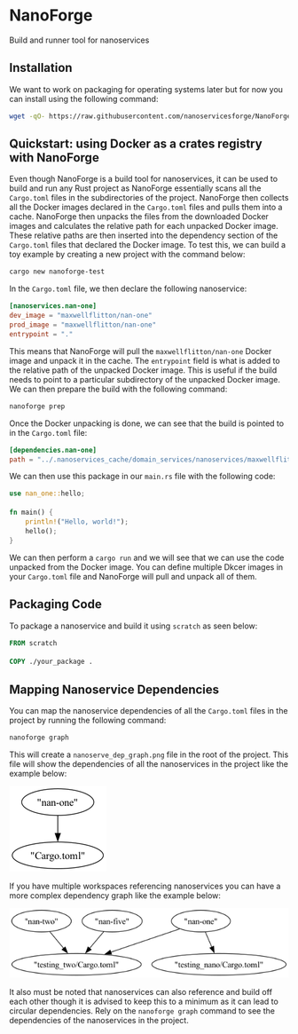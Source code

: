 # NanoForge
Build and runner tool for nanoservices


## Installation

We want to work on packaging for operating systems later but for now you can install using the following command:

```bash
wget -qO- https://raw.githubusercontent.com/nanoservicesforge/NanoForge/main/scripts/install.py | python3
```

## Quickstart: using Docker as a crates registry with NanoForge

Even though NanoForge is a build tool for nanoservices, it can be used to build and run any Rust project as
NanoForge essentially scans all the `Cargo.toml` files in the subdirectories of the project. NanoForge then
collects all the Docker images declared in the `Cargo.toml` files and pulls them into a cache. NanoForge then
unpacks the files from the downloaded Docker images and calculates the relative path for each unpacked Docker
image. These relative paths are then inserted into the dependency section of the `Cargo.toml` files that declared
the Docker image. To test this, we can build a toy example by creating a new project with the command below:

```bash
cargo new nanoforge-test
````

In the `Cargo.toml` file, we then declare the following nanoservice:

```toml
[nanoservices.nan-one]
dev_image = "maxwellflitton/nan-one"
prod_image = "maxwellflitton/nan-one"
entrypoint = "."
```

This means that NanoForge will pull the `maxwellflitton/nan-one` Docker image and unpack it in the cache. The
`entrypoint` field is what is added to the relative path of the unpacked Docker image. This is useful if the
build needs to point to a particular subdirectory of the unpacked Docker image. We can then prepare the build
with the following command:

```bash
nanoforge prep
````

Once the Docker unpacking is done, we can see that the build is pointed to in the `Cargo.toml` file:

```toml
[dependencies.nan-one]
path = "../.nanoservices_cache/domain_services/nanoservices/maxwellflitton_nan-one/."
```

We can then use this package in our `main.rs` file with the following code:

```rust
use nan_one::hello;

fn main() {
    println!("Hello, world!");
    hello();
}
```

We can then perform a `cargo run` and we will see that we can use the code unpacked from the
Docker image. You can define multiple Dkcer images in your `Cargo.toml` file and NanoForge will
pull and unpack all of them.

## Packaging Code

To package a nanoservice and build it using `scratch` as seen below:

```Dockerfile
FROM scratch

COPY ./your_package .
```

## Mapping Nanoservice Dependencies

You can map the nanoservice dependencies of all the `Cargo.toml` files in the project by running the following command:

```bash
nanoforge graph
```

This will create a `nanoserve_dep_graph.png` file in the root of the project. This file will show the dependencies of all the nanoservices in the project like the example below:

![Nanoservice Dependency Graph](./docs_static/nanoserve_dep_graph.png)

If you have multiple workspaces referencing nanoservices you can have a more complex dependency graph like the example below:

![Complex Dependency Graph](./docs_static/graph_one.png)

It also must be noted that nanoservices can also reference and build off each other though it is advised to keep this to a minimum as it can lead to circular dependencies.
Rely on the `nanoforge graph` command to see the dependencies of the nanoservices in the project.
